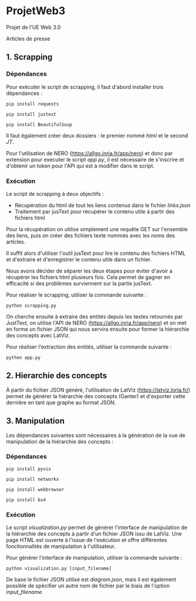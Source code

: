 # ProjetWeb3

Projet de l'UE Web 3.0

Articles de presse

## 1. Scrapping

### Dépendances

Pour exécuter le script de scrapping, il faut d'abord installer trois dépendances : 

```shell script
pip install requests
```

```shell script
pip install justext
```

```shell script
pip install BeautifulSoup
```

Il faut également créer deux dossiers : le premier nommé *html* et le second *JT*.

Pour l'utilisation de NERO (https://allgo.inria.fr/app/nero) et donc par extension pour executer le script *app.py*,
il est nécessaire de s'inscrire et d'obtenir un token pour l'API qui est à modifier dans le script.

### Exécution

Le script de scrapping à deux objectifs :
- Récupération du html de tout les liens contenus dans le fichier *links.json*
- Traitement par jusText pour récupérer le contenu utile à partir des fichiers html

Pour la récupération on utilise simplement une requête GET sur l'ensemble des liens, 
puis on créer des fichiers texte nommés avec les noms des articles.

Il suffit alors d'utiliser l'outil jusText pour lire le contenu des fichiers HTML et d'extraire et d'enregistrer le contenu utile dans un fichier.

Nous avons décider de séparer les deux étapes pour éviter d'avoir a récupérer les fichiers html plusieurs fois. 
Cela permet de gagner en efficacité si des problèmes surviennent sur la partie jusText.

Pour réaliser le scrapping, utiliser la commande suivante :

```shell script
python scrapping.py
```

On cherche ensuite à extraire des entités depuis les textes retournés par JustText, on utilise l'API de NERO 
(https://allgo.inria.fr/app/nero) et on met en forme un fichier JSON qui nous servira ensuite pour former la 
hiérarchie des concepts avec LatViz.

Pour réaliser l'extraction des entités, utiliser la commande suivante :
```shell script
python app.py
```

## 2. Hierarchie des concepts

À partir du fichier JSON généré, l'utilisation de LatViz (https://latviz.loria.fr/) permet de générer la hiérarchie des concepts (Ganter) et d'exporter cette dernière en tant que graphe au format JSON.

## 3. Manipulation

Les dépendances suivantes sont nécessaires à la génération de la vue de manipulation de la hiérarchie des concepts :

### Dépendances
```shell script
pip install pyvis
```
```shell script
pip install networkx
```

```shell script
pip install webbrowser
```

```shell script
pip install bs4
```

### Exécution

Le script *visualization.py* permet de générer l'interface de manipulation de la hiérarchie des concepts à partir d'un fichier JSON issu de LatViz.
Une page HTML est ouverte à l'issue de l'exécution et offre différentes fonctionnalités de manipulation à l'utilisateur.

Pour générer l'interface de manipulation, utiliser la commande suivante :
```shell script
python visualization.py [input_filename]
```
De base le fichier JSON utilisé est *diagram.json*, mais il est également possible de spécifier un autre nom de fichier par le biais de l'option *input_filename*.